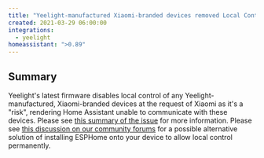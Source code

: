 ```yaml
---
title: "Yeelight-manufactured Xiaomi-branded devices removed Local Control"
created: 2021-03-29 06:00:00
integrations:
  - yeelight
homeassistant: ">0.89"
---
```


## Summary

Yeelight's latest firmware disables local control of any Yeelight-manufactured, Xiaomi-branded devices at the request of Xiaomi as it's a "risk", rendering Home Assistant unable to communicate with these devices. Please see [this summary of the issue](https://github.com/home-assistant/core/issues/46997#issuecomment-809927764) for more information. Please see [this discussion on our community forums](https://community.home-assistant.io/t/hacking-yeelight-fw-enabling-lan-control/284406) for a possible alternative solution of installing ESPHome onto your device to allow local control permanently.
